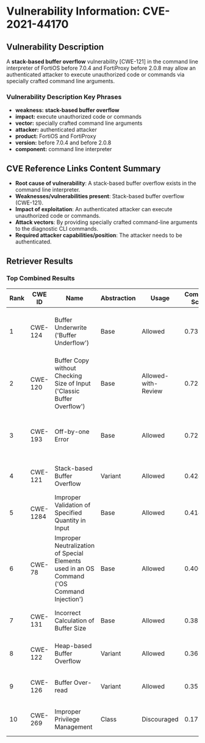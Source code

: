# Vulnerability Information: CVE-2021-44170

## Vulnerability Description
A **stack-based buffer overflow** vulnerability [CWE-121] in the command line interpreter of FortiOS before 7.0.4 and FortiProxy before 2.0.8 may allow an authenticated attacker to execute unauthorized code or commands via specially crafted command line arguments.

### Vulnerability Description Key Phrases
- **weakness:** **stack-based buffer overflow**
- **impact:** execute unauthorized code or commands
- **vector:** specially crafted command line arguments
- **attacker:** authenticated attacker
- **product:** FortiOS and FortiProxy
- **version:** before 7.0.4 and before 2.0.8
- **component:** command line interpreter

## CVE Reference Links Content Summary
- **Root cause of vulnerability**: A stack-based buffer overflow exists in the command line interpreter.
- **Weaknesses/vulnerabilities present**: Stack-based buffer overflow (CWE-121).
- **Impact of exploitation**: An authenticated attacker can execute unauthorized code or commands.
- **Attack vectors**: By providing specially crafted command-line arguments to the diagnostic CLI commands.
- **Required attacker capabilities/position**: The attacker needs to be authenticated.

## Retriever Results

### Top Combined Results

| Rank | CWE ID | Name | Abstraction | Usage | Combined Score | Retrievers | Individual Scores |
|------|--------|------|-------------|-------|---------------|------------|-------------------|
| 1 | CWE-124 | Buffer Underwrite ('Buffer Underflow') | Base | Allowed | 0.7327 | dense, sparse, graph | dense: 0.588, sparse: 0.186, graph: 0.929 |
| 2 | CWE-120 | Buffer Copy without Checking Size of Input ('Classic Buffer Overflow') | Base | Allowed-with-Review | 0.7288 | dense, sparse, graph | dense: 0.592, sparse: 0.208, graph: 0.975 |
| 3 | CWE-193 | Off-by-one Error | Base | Allowed | 0.7237 | dense, sparse, graph | dense: 0.556, sparse: 0.207, graph: 0.916 |
| 4 | CWE-121 | Stack-based Buffer Overflow | Variant | Allowed | 0.4241 | dense, sparse | dense: 0.635, sparse: 0.248 |
| 5 | CWE-1284 | Improper Validation of Specified Quantity in Input | Base | Allowed | 0.4142 | sparse, graph | sparse: 0.204, graph: 0.832 |
| 6 | CWE-78 | Improper Neutralization of Special Elements used in an OS Command ('OS Command Injection') | Base | Allowed | 0.4005 | dense, sparse | dense: 0.596, sparse: 0.179 |
| 7 | CWE-131 | Incorrect Calculation of Buffer Size | Base | Allowed | 0.3876 | dense, sparse | dense: 0.569, sparse: 0.180 |
| 8 | CWE-122 | Heap-based Buffer Overflow | Variant | Allowed | 0.3679 | dense, sparse | dense: 0.565, sparse: 0.203 |
| 9 | CWE-126 | Buffer Over-read | Variant | Allowed | 0.3559 | dense, sparse | dense: 0.561, sparse: 0.183 |
| 10 | CWE-269 | Improper Privilege Management | Class | Discouraged | 0.1733 | dense, sparse | dense: 0.569, sparse: 0.179 |

